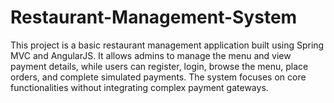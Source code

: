 # Restaurant-Management-System
This project is a basic restaurant management application built using Spring MVC and AngularJS. It allows admins to manage the menu and view payment details, while users can register, login, browse the menu, place orders, and complete simulated payments. The system focuses on core functionalities without integrating complex payment gateways.
